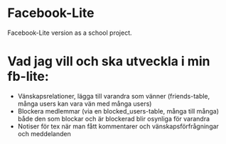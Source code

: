 # Facebook-Lite
Facebook-Lite version as a school project.

# Vad jag vill och ska utveckla i min fb-lite:
- Vänskapsrelationer, lägga till varandra som vänner (friends-table, många users kan vara vän med många users)
- Blockera medlemmar (via en blocked_users-table, många till många) både den som blockar och är blockerad blir osynliga för varandra
- Notiser för tex när man fått kommentarer och vänskapsförfrågningar och meddelanden


